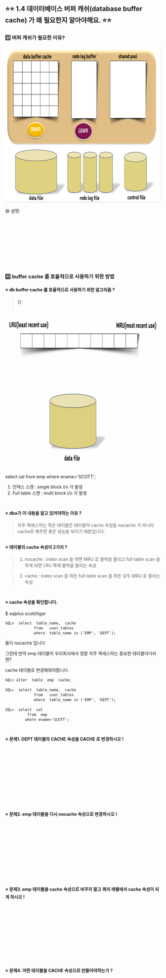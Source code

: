 

## ⭐⭐ 1.4 데이터베이스 버퍼 캐쉬(database buffer cache) 가 왜 필요한지 알아야해요. ⭐⭐

### 1️⃣ 버퍼 캐쉬가 필요한 이유? 



<img src="https://github.com/oracleyu01/oracle_admin/blob/main/%EC%98%A4%EB%9D%BC%ED%81%B4%20%EA%B8%B0%EB%B3%B8%20%EA%B5%AC%EC%A1%B0.png" width="800" height="500">


😄 설명:  
&nbsp;  
&nbsp;  
&nbsp;  
&nbsp;  
&nbsp;  
&nbsp;  
&nbsp;  
&nbsp;  




&nbsp;  

### 2️⃣ buffer cache 를 효율적으로 사용하기 위한 방법


**⭐ db buffer cache 를 효율적으로 사용하기 위한 알고리즘 ?** 
&nbsp;  

> 답:  
 &nbsp;  

<img src="https://github.com/oracleyu01/oracle_admin/blob/main/lru%EC%95%8C%EA%B3%A0%EB%A6%AC%EC%A6%98.png" width="700" height="500">

  select  sal
   from  emp
   where  ename='SCOTT';
&nbsp;  

   1. 인덱스 스캔  :      single  block  i/o 가 발생
   2. Full  table 스캔  :  multi  block  i/o 가 발생

&nbsp;  

**⭐ dba가 이 내용을 알고 있어야하는 이유 ?**

> 자주 엑세스하는 작은 테이블은 테이블의 cache 속성을 nocache 가 아니라 cache로 해주면 좋은 성능을 보이기 때문입니다.

&nbsp;  
**⭐ 테이블의 cache 속성이 2가지 ?**

 >1. nocache :   index scan 을 하면  MRU 로 블럭을 올리고 full table scan 을 하게 되면 LRU 쪽에 블럭을 올리는 속성

>  2. cache  :    index scan 을 하든 full table scan 을 하든 모두 MRU 로 올리는 속성   

 &nbsp;  
 
**⭐ cache 속성을 확인합니다.**

$ sqlplus scott/tiger

	SQL>  select  table_name,  cache
	             from   user_tables
	             where  table_name in ('EMP', 'DEPT');

둘다 nocache 입니다

그런데 만약 emp 테이블이 우리회사에서 정말 자주 엑세스하는 중요한 테이블이다라면?

 cache 테이블로 변경해줘야합니다.

	SQL> alter  table  emp  cache; 

	SQL>  select  table_name,  cache
	             from   user_tables
	             where  table_name in ('EMP', 'DEPT');

	SQL>  select  sal
	          from  emp
	         where ename='SCOTT'; 
&nbsp; 


**⭐ 문제1.  DEPT  테이블의 CACHE 속성을 CACHE 로 변경하시오 !**    
&nbsp;   
&nbsp;   
&nbsp;   
&nbsp;    
&nbsp;   
&nbsp;   
&nbsp;   
&nbsp;     
&nbsp;   
&nbsp;   
&nbsp;   
&nbsp;  




**⭐ 문제2.  emp 테이블을 다시 nocache 속성으로 변경하시오 !**     
&nbsp;   
&nbsp;   
&nbsp;   
&nbsp;    
&nbsp;   
&nbsp;   
&nbsp;   
&nbsp;     
&nbsp;   
&nbsp;   
&nbsp;   
&nbsp;  


**⭐ 문제3. emp 테이블을 cache 속성으로 바꾸지 말고 쿼리 레벨에서 cache 속성이 되게 하시오 !**       
&nbsp;   
&nbsp;   
&nbsp;   
&nbsp;    
&nbsp;   
&nbsp;   
&nbsp;   
&nbsp;     
&nbsp;   
&nbsp;   
&nbsp;   
&nbsp;  

 

**⭐ 문제4. 어떤 테이블을 CACHE 속성으로 만들어야하는가 ?**    
&nbsp;   
&nbsp;   
&nbsp;   
&nbsp;    
&nbsp;   
&nbsp;   
&nbsp;   
&nbsp;     
&nbsp;   
&nbsp;   
&nbsp;   
&nbsp;  




